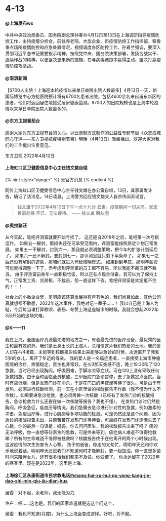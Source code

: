 # 4-13

#### @上海发布wx

中共中央政治局委员、国务院副总理孙春兰4月12日至13日在上海调研指导疫情防控工作，主持疫情分析会，前往养老院、大型企业、市疫情防控工作指挥部，察看重点场所疫情防控和应急处置情况，视频调度各区防控工作。孙春兰强调，要深入贯彻习近平总书记重要指示精神，按照党中央、国务院决策部署，发扬苦战实干、连续作战的精神，以更坚决更果断的措施，在与病毒赛跑中赢得主动，坚决打赢疫情防控攻坚战。

#### @澎湃新闻

【6700人出院！上海迎本轮疫情以来单日单院出院人数最多】4月13日一天，新国际博览中心方舱医院预计将有6700名患者出院，包括4600余名来自浦东新区的患者，他们将返回居住地接受居家健康监测。6700人的出院规模也是上海本轮疫情以来单日单院出院人数最多的。

#### @东方卫视番茄台

感谢大家对东方卫视节目的关心。以云录制方式制作的公益性专题节目《众志成城 同心守沪——东方卫视抗疫特别节目》明晚（4月13日）暂缓播出。欢迎大家对我们的工作提出宝贵意见。

东方卫视 2022年4月12日 ​​​​

#### 上海虹口区卫健委信息中心主任钱文雄自缢

{% hint style="danger" %}
无官方消息
{% endhint %}

网传上海虹口区卫健委信息中心主任钱文雄在办公室自缢，13日，其家属发讣告，确证了该消息。14日凌晨，上海警方回应钱文雄夫人自杀传闻系谣言。

> 钱文雄于2022年4月12日下午一点十九分 去世。疫情期间一切从简。家属目前悲痛 不已，无法接待。 —— 钱文雄 朋友圈

#### @奥拉猪汪

从今天起，笔吧评测室就要开始亏损了。 这还是自2018年之后，笔吧第一次亏损运作。 如果五一解封，那损失还在可承受范围内，评测室能按照原定计划正常发展。 如果五一不解封，封到六一，那我就必须调整策略，把今年的扩张计划延后了。 如果六一还不解封，要封到七一，那评测室就只剩下半条命了。 如果七一之后还没有解封的迹象，那咱们就进入苟延残喘模式。 如果封到年底，那明年薪资可能就得调整一下了，但考虑到评测室的员工都不容易，所以我能不裁员就不裁员。 由于评测室前些年一直积极恰饭，所以还有点现金储备，我可以为了保持士气，正常发工资、交房租、不裁员，但一直这样下去，笔吧评测室是肯定挺不住的！！！

社会上的小微企业里，笔吧应该还算发展得有声有色的，我们尚且如此，其他公司真就想都不敢想，2022年这次事件，我绝对记一辈子……！ 我以自己是上海人为耻，今后每当谁打算歌颂、表扬、夸赞上海这座城市的时候，我就会想起2022年3月开始的这场灾难。

#### @K一一11

我在上海，全国医疗资源最先进的地方之一，有着最先进的医疗设备，最优秀的医生和最有效的药。我们是土身土长的上海人，总相信这片我们热爱的土地。我的爱人却在4/4凌晨，未能等到核酸报告结果出来能够进急诊的时候，永远离开了我和5岁的女儿，离开了年迈的母亲。 我的爱人是一名癌症患者，一直接受上海市肿瘤医院的治疗，病情稳定，医生也非常好。在4/3那天突感不适，晚上19:30叫了120急救。当时已经出现胸闷，呼吸困难，手脚冰凉等症状。可在120上没有采取任何急救措施。由于当时面临全员核酸，三甲医院门急诊暂停，去了急救定点医院。当时有些低烧，但是发热门诊在消杀，于是在门口的黑夜里等待了很久。可是由于有发热，必须进行核酸检测，前一天在小区里做的核酸报告不作数（我不懂为什么不作数）。如果要进急诊抢救，也必须再做一次核酸（已经有了发热门诊的核酸报告，急诊抢救为什么还要在做一次核酸等报告？我也不懂）。 在发热门诊时仍然是胸闷，呼吸急促，低血压等情况。我们急需去急诊进行针对性的急救，例如激素的冲击，免疫治疗等，进行心肌酶等多项功能的检测。可是仍然还是这个问题，因为急诊的核酸报告未出，只能苦苦在发热门诊等待着，可最终在发热门诊逐渐失去了心跳。你的最后一句话是：妈妈，你去问问医生，我的核酸报告出来了吗？ 痛的无法呼吸，你一直想等待医生的急救，可是终未等到。癌症病人难道不值得抢救嘛？所有的生命难道不值得被拯救吗？核酸报告终于在他离开的两个小时候出现。 这波疫情的次生伤害令人心寒。 孩子的爸爸，你走的太匆忙，明明昨天还和你欢乐地说着话，明明昨天还说我们不知道何时才能解封，要一起加油。你一直想多些时间来陪伴女儿，还有很多话我们都来不及说，你受苦了。 你永远留在了2022年的寒春里。现在是2022年，这里是上海。&#x20;

#### 上海徐汇区永康街道市民求救电话[#shang-hai-xu-hui-qu-yong-kang-jie-dao-shi-min-qiu-jiu-dian-hua](4-13.md#shang-hai-xu-hui-qu-yong-kang-jie-dao-shi-min-qiu-jiu-dian-hua "mention")

居委：对不起，余老师，我无能为力,

住户：哎……这也是。我们的国家难道就是这这个问这个，

居委：我也不知道(只腔)，为什么上海会变成这样。好吧，对不起。





